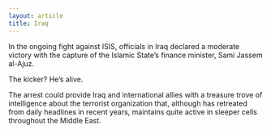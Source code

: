 ```yaml
---
layout: article
title: Iraq
---
```


In the ongoing fight against ISIS, officials in Iraq declared a moderate victory with the capture of the Islamic State’s finance minister, Sami Jassem al-Ajuz.

The kicker? He’s alive.

The arrest could provide Iraq and international allies with a treasure trove of intelligence about the terrorist organization that, although has retreated from daily headlines in recent years, maintains quite active in sleeper cells throughout the Middle East.
